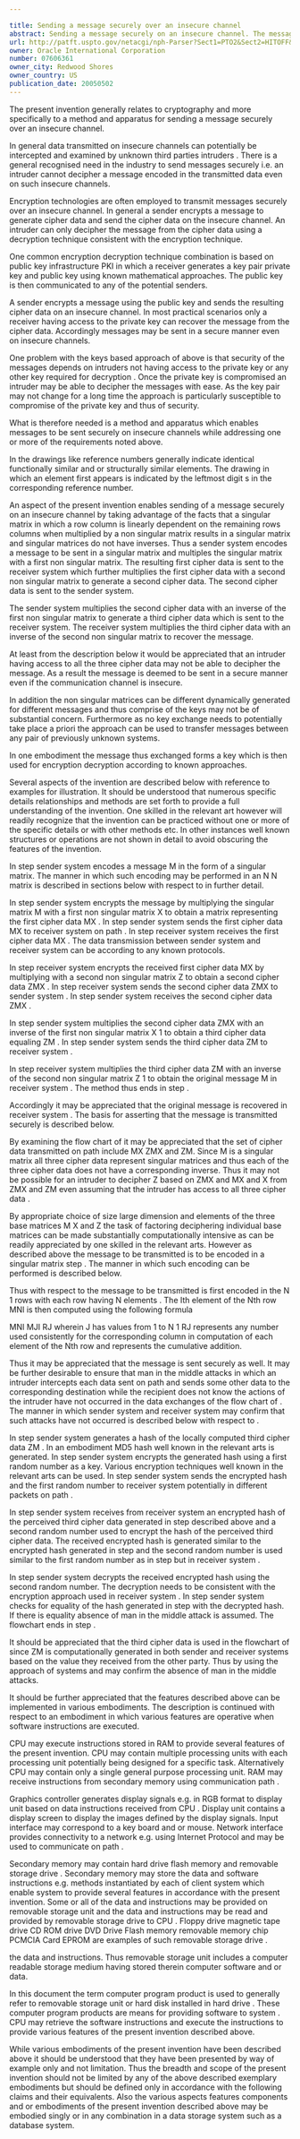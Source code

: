 ```yaml
---

title: Sending a message securely over an insecure channel
abstract: Sending a message securely on an insecure channel. The message is encoded in the form of a singular matrix, and multiplied with a first non-singular matrix. The resulting first cipher data is sent to a receiver system. Receiver system multiplies the first cipher data with a second non-singular matrix and the resulting second cipher data is sent to the sender system. The sender system multiplies the second cipher data with the inverse of the first non-singular matrix, and the result is sent to the receiver system. The receiver system multiplies the received result with the inverse of the second non-singular matrix to recover the message.
url: http://patft.uspto.gov/netacgi/nph-Parser?Sect1=PTO2&Sect2=HITOFF&p=1&u=%2Fnetahtml%2FPTO%2Fsearch-adv.htm&r=1&f=G&l=50&d=PALL&S1=07606361&OS=07606361&RS=07606361
owner: Oracle International Corporation
number: 07606361
owner_city: Redwood Shores
owner_country: US
publication_date: 20050502
---
```

The present invention generally relates to cryptography and more specifically to a method and apparatus for sending a message securely over an insecure channel.

In general data transmitted on insecure channels can potentially be intercepted and examined by unknown third parties intruders . There is a general recognised need in the industry to send messages securely i.e. an intruder cannot decipher a message encoded in the transmitted data even on such insecure channels.

Encryption technologies are often employed to transmit messages securely over an insecure channel. In general a sender encrypts a message to generate cipher data and send the cipher data on the insecure channel. An intruder can only decipher the message from the cipher data using a decryption technique consistent with the encryption technique.

One common encryption decryption technique combination is based on public key infrastructure PKI in which a receiver generates a key pair private key and public key using known mathematical approaches. The public key is then communicated to any of the potential senders.

A sender encrypts a message using the public key and sends the resulting cipher data on an insecure channel. In most practical scenarios only a receiver having access to the private key can recover the message from the cipher data. Accordingly messages may be sent in a secure manner even on insecure channels.

One problem with the keys based approach of above is that security of the messages depends on intruders not having access to the private key or any other key required for decryption . Once the private key is compromised an intruder may be able to decipher the messages with ease. As the key pair may not change for a long time the approach is particularly susceptible to compromise of the private key and thus of security.

What is therefore needed is a method and apparatus which enables messages to be sent securely on insecure channels while addressing one or more of the requirements noted above.

In the drawings like reference numbers generally indicate identical functionally similar and or structurally similar elements. The drawing in which an element first appears is indicated by the leftmost digit s in the corresponding reference number.

An aspect of the present invention enables sending of a message securely on an insecure channel by taking advantage of the facts that a singular matrix in which a row column is linearly dependent on the remaining rows columns when multiplied by a non singular matrix results in a singular matrix and singular matrices do not have inverses. Thus a sender system encodes a message to be sent in a singular matrix and multiples the singular matrix with a first non singular matrix. The resulting first cipher data is sent to the receiver system which further multiplies the first cipher data with a second non singular matrix to generate a second cipher data. The second cipher data is sent to the sender system.

The sender system multiplies the second cipher data with an inverse of the first non singular matrix to generate a third cipher data which is sent to the receiver system. The receiver system multiplies the third cipher data with an inverse of the second non singular matrix to recover the message.

At least from the description below it would be appreciated that an intruder having access to all the three cipher data may not be able to decipher the message. As a result the message is deemed to be sent in a secure manner even if the communication channel is insecure.

In addition the non singular matrices can be different dynamically generated for different messages and thus comprise of the keys may not be of substantial concern. Furthermore as no key exchange needs to potentially take place a priori the approach can be used to transfer messages between any pair of previously unknown systems.

In one embodiment the message thus exchanged forms a key which is then used for encryption decryption according to known approaches.

Several aspects of the invention are described below with reference to examples for illustration. It should be understood that numerous specific details relationships and methods are set forth to provide a full understanding of the invention. One skilled in the relevant art however will readily recognize that the invention can be practiced without one or more of the specific details or with other methods etc. In other instances well known structures or operations are not shown in detail to avoid obscuring the features of the invention.

In step sender system encodes a message M in the form of a singular matrix. The manner in which such encoding may be performed in an N N matrix is described in sections below with respect to in further detail.

In step sender system encrypts the message by multiplying the singular matrix M with a first non singular matrix X to obtain a matrix representing the first cipher data MX . In step sender system sends the first cipher data MX to receiver system on path . In step receiver system receives the first cipher data MX . The data transmission between sender system and receiver system can be according to any known protocols.

In step receiver system encrypts the received first cipher data MX by multiplying with a second non singular matrix Z to obtain a second cipher data ZMX . In step receiver system sends the second cipher data ZMX to sender system . In step sender system receives the second cipher data ZMX .

In step sender system multiplies the second cipher data ZMX with an inverse of the first non singular matrix X 1 to obtain a third cipher data equaling ZM . In step sender system sends the third cipher data ZM to receiver system .

In step receiver system multiplies the third cipher data ZM with an inverse of the second non singular matrix Z 1 to obtain the original message M in receiver system . The method thus ends in step .

Accordingly it may be appreciated that the original message is recovered in receiver system . The basis for asserting that the message is transmitted securely is described below.

By examining the flow chart of it may be appreciated that the set of cipher data transmitted on path include MX ZMX and ZM. Since M is a singular matrix all three cipher data represent singular matrices and thus each of the three cipher data does not have a corresponding inverse. Thus it may not be possible for an intruder to decipher Z based on ZMX and MX and X from ZMX and ZM even assuming that the intruder has access to all three cipher data .

By appropriate choice of size large dimension and elements of the three base matrices M X and Z the task of factoring deciphering individual base matrices can be made substantially computationally intensive as can be readily appreciated by one skilled in the relevant arts. However as described above the message to be transmitted is to be encoded in a singular matrix step . The manner in which such encoding can be performed is described below.

Thus with respect to the message to be transmitted is first encoded in the N 1 rows with each row having N elements . The Ith element of the Nth row MNI is then computed using the following formula 

MNI MJI RJ wherein J has values from 1 to N 1 RJ represents any number used consistently for the corresponding column in computation of each element of the Nth row and represents the cumulative addition.

Thus it may be appreciated that the message is sent securely as well. It may be further desirable to ensure that man in the middle attacks in which an intruder intercepts each data sent on path and sends some other data to the corresponding destination while the recipient does not know the actions of the intruder have not occurred in the data exchanges of the flow chart of . The manner in which sender system and receiver system may confirm that such attacks have not occurred is described below with respect to .

In step sender system generates a hash of the locally computed third cipher data ZM . In an embodiment MD5 hash well known in the relevant arts is generated. In step sender system encrypts the generated hash using a first random number as a key. Various encryption techniques well known in the relevant arts can be used. In step sender system sends the encrypted hash and the first random number to receiver system potentially in different packets on path .

In step sender system receives from receiver system an encrypted hash of the perceived third cipher data generated in step described above and a second random number used to encrypt the hash of the perceived third cipher data. The received encrypted hash is generated similar to the encrypted hash generated in step and the second random number is used similar to the first random number as in step but in receiver system .

In step sender system decrypts the received encrypted hash using the second random number. The decryption needs to be consistent with the encryption approach used in receiver system . In step sender system checks for equality of the hash generated in step with the decrypted hash. If there is equality absence of man in the middle attack is assumed. The flowchart ends in step .

It should be appreciated that the third cipher data is used in the flowchart of since ZM is computationally generated in both sender and receiver systems based on the value they received from the other party. Thus by using the approach of systems and may confirm the absence of man in the middle attacks.

It should be further appreciated that the features described above can be implemented in various embodiments. The description is continued with respect to an embodiment in which various features are operative when software instructions are executed.

CPU may execute instructions stored in RAM to provide several features of the present invention. CPU may contain multiple processing units with each processing unit potentially being designed for a specific task. Alternatively CPU may contain only a single general purpose processing unit. RAM may receive instructions from secondary memory using communication path .

Graphics controller generates display signals e.g. in RGB format to display unit based on data instructions received from CPU . Display unit contains a display screen to display the images defined by the display signals. Input interface may correspond to a key board and or mouse. Network interface provides connectivity to a network e.g. using Internet Protocol and may be used to communicate on path .

Secondary memory may contain hard drive flash memory and removable storage drive . Secondary memory may store the data and software instructions e.g. methods instantiated by each of client system which enable system to provide several features in accordance with the present invention. Some or all of the data and instructions may be provided on removable storage unit and the data and instructions may be read and provided by removable storage drive to CPU . Floppy drive magnetic tape drive CD ROM drive DVD Drive Flash memory removable memory chip PCMCIA Card EPROM are examples of such removable storage drive .

the data and instructions. Thus removable storage unit includes a computer readable storage medium having stored therein computer software and or data.

In this document the term computer program product is used to generally refer to removable storage unit or hard disk installed in hard drive . These computer program products are means for providing software to system . CPU may retrieve the software instructions and execute the instructions to provide various features of the present invention described above.

While various embodiments of the present invention have been described above it should be understood that they have been presented by way of example only and not limitation. Thus the breadth and scope of the present invention should not be limited by any of the above described exemplary embodiments but should be defined only in accordance with the following claims and their equivalents. Also the various aspects features components and or embodiments of the present invention described above may be embodied singly or in any combination in a data storage system such as a database system.

